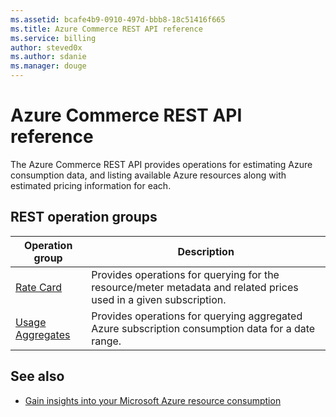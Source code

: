 ```yaml
---
ms.assetid: bcafe4b9-0910-497d-bbb8-18c51416f665
ms.title: Azure Commerce REST API reference
ms.service: billing
author: steved0x
ms.author: sdanie
ms.manager: douge
---
```


# Azure Commerce REST API reference

The Azure Commerce REST API provides operations for estimating Azure consumption data, and listing available Azure resources along with estimated pricing information for each.


## REST operation groups

| Operation group                                    | Description                                                                                                       |
|----------------------------------------------------|-------------------------------------------------------------------------------------------------------------------|
| [Rate Card](~/api-ref/commerce/ratecard.json)               | Provides operations for querying for the resource/meter metadata and related prices used in a given subscription. |
| [Usage Aggregates](~/api-ref/commerce/usageaggregates.json) | Provides operations for querying aggregated Azure subscription consumption data for a date range.                 |

## See also

- [Gain insights into your Microsoft Azure resource consumption](https://azure.microsoft.com/documentation/articles/billing-usage-rate-card-overview/)